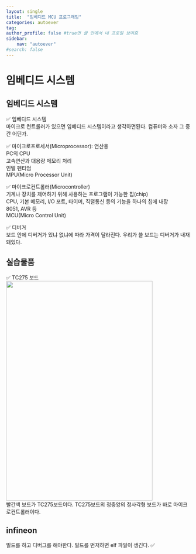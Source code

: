 ```yaml
---
layout: single
title:  "임베디드 MCU 프로그래밍"
categories: autoever
tag:
author_profile: false #true면 글 안에서 내 프로필 보여줌
sidebar:
    nav: "autoever"
#search: false
---
```


# 임베디드 시스템
## 임베디드 시스템
✅ 임베디드 시스템   
마이크로 컨트롤러가 있으면 임베디드 시스템이라고 생각하면된다. 컴퓨터와 소자 그 중간 어딘가.   
   
✅ 마이크로프로세서(Microprocessor): 연산용    
PC의 CPU   
고속연산과 대용량 메모리 처리   
인텔 펜티엄   
MPU(Micro Processor Unit)   
   
✅ 마이크로컨트롤러(Microcontroller)   
기계나 장치를 제어하기 위해 사용하는 프로그램이 가능한 칩(chip)   
CPU, 기본 메모리, I/O 포트, 타이머, 직렬통신 등의 기능을 하나의 칩에 내장   
8051, AVR 등   
MCU(Micro Control Unit)   
   
✅ 디버거   
보드 안에 디버거가 있냐 없냐에 따라 가격이 달라진다. 우리가 쓸 보드는 디버거가 내재돼있다. 
## 실습물품
✅ TC275 보드   
<img src="https://github.com/user-attachments/assets/ca5d9d36-1924-407d-a91f-edc3b2efe06f" width="400" height="600">   
빨간색 보드가 TC275보드이다. TC275보드의 정중앙의 정사각형 보드가 바로 마이크로컨트롤러이다.   

## infineon
빌드를 하고 디버그를 해야한다. 빌드를 먼저하면 elf 파일이 생긴다. 
✅ 
